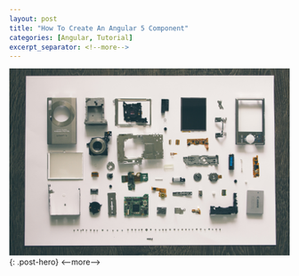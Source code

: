 ```yaml
---
layout: post
title: "How To Create An Angular 5 Component"
categories: [Angular, Tutorial]
excerpt_separator: <!--more-->
---
```

![Angular Component](/public/sorting/angular-component.jpg "An image of components of a camera"){: .post-hero}
<--more-->